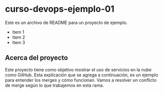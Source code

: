 # curso-devops-ejemplo-01

Este es un archivo de README para un proyecto de ejemplo.

* Item 1
* Item 2
* Item 3

## Acerca del proyecto

Este proyecto tiene como objetivo mostrar el uso de servicios en la nube como GitHub.
Esta explicación que se agrega a continuación, es un ejemplo para entender los merges y cómo funcionan.
Vamos a resolver un conflicto de merge según lo que trabajemos en esta rama.
